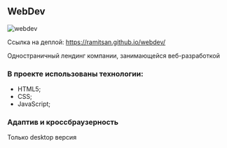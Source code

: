 ## WebDev

![webdev](https://user-images.githubusercontent.com/45296707/151398613-30150053-bacc-42e1-ac2d-a65fef88bdd6.jpg)

Ссылка на деплой: https://ramitsan.github.io/webdev/

Одностраничный лендинг компании, занимающейся веб-разработкой

### В проекте использованы технологии: 
- HTML5;
- CSS;
- JavaScript;

### Адаптив и кроссбраузерность
Только desktop версия

